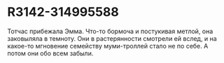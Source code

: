 # R3142-314995588
Тотчас прибежала Эмма. Что-то бормоча и постукивая метлой, она заковыляла в темноту. Они в растерянности смотрели ей вслед, и на какое-то мгновение семейству муми-троллей стало не по себе. А потом они обо всем забыли.
